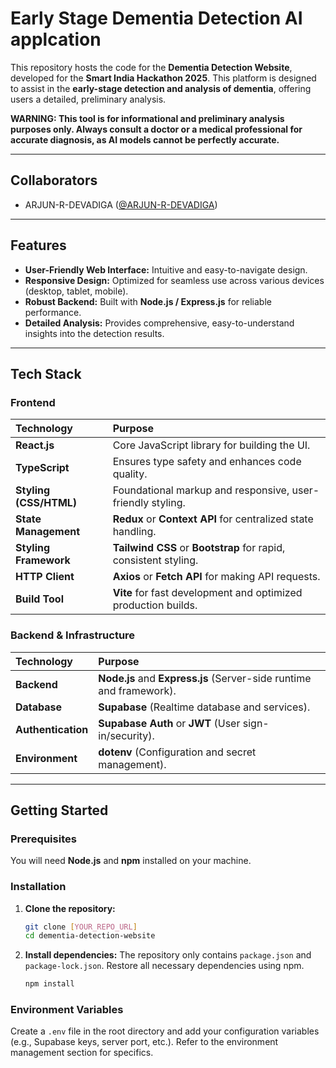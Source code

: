 # Early Stage Dementia Detection AI applcation

This repository hosts the code for the **Dementia Detection Website**, developed for the **Smart India Hackathon 2025**. This platform is designed to assist in the **early-stage detection and analysis of dementia**, offering users a detailed, preliminary analysis.

****WARNING: This tool is for informational and preliminary analysis purposes only. **Always consult a doctor or a medical professional** for accurate diagnosis, as AI models cannot be perfectly accurate.****

---

## Collaborators

* ARJUN-R-DEVADIGA ([@ARJUN-R-DEVADIGA](https://github.com/ARJUN-R-DEVADIGA))

---

## Features

* **User-Friendly Web Interface:** Intuitive and easy-to-navigate design.
* **Responsive Design:** Optimized for seamless use across various devices (desktop, tablet, mobile).
* **Robust Backend:** Built with **Node.js / Express.js** for reliable performance.
* **Detailed Analysis:** Provides comprehensive, easy-to-understand insights into the detection results.

---

## Tech Stack

### Frontend
| Technology | Purpose |
| :--- | :--- |
| **React.js** | Core JavaScript library for building the UI. |
| **TypeScript** | Ensures type safety and enhances code quality. |
| **Styling (CSS/HTML)** | Foundational markup and responsive, user-friendly styling. |
| **State Management** | **Redux** or **Context API** for centralized state handling. |
| **Styling Framework** | **Tailwind CSS** or **Bootstrap** for rapid, consistent styling. |
| **HTTP Client** | **Axios** or **Fetch API** for making API requests. |
| **Build Tool** | **Vite** for fast development and optimized production builds. |

### Backend & Infrastructure
| Technology | Purpose |
| :--- | :--- |
| **Backend** | **Node.js** and **Express.js** (Server-side runtime and framework). |
| **Database** | **Supabase** (Realtime database and services). |
| **Authentication** | **Supabase Auth** or **JWT** (User sign-in/security). |
| **Environment** | **dotenv** (Configuration and secret management). |

---

## Getting Started

### Prerequisites

You will need **Node.js** and **npm** installed on your machine.

### Installation

1.  **Clone the repository:**
    ```bash
    git clone [YOUR_REPO_URL]
    cd dementia-detection-website
    ```

2.  **Install dependencies:**
    The repository only contains `package.json` and `package-lock.json`. Restore all necessary dependencies using npm.

    ```bash
    npm install
    ```

### Environment Variables

Create a `.env` file in the root directory and add your configuration variables (e.g., Supabase keys, server port, etc.). Refer to the environment management section for specifics.
